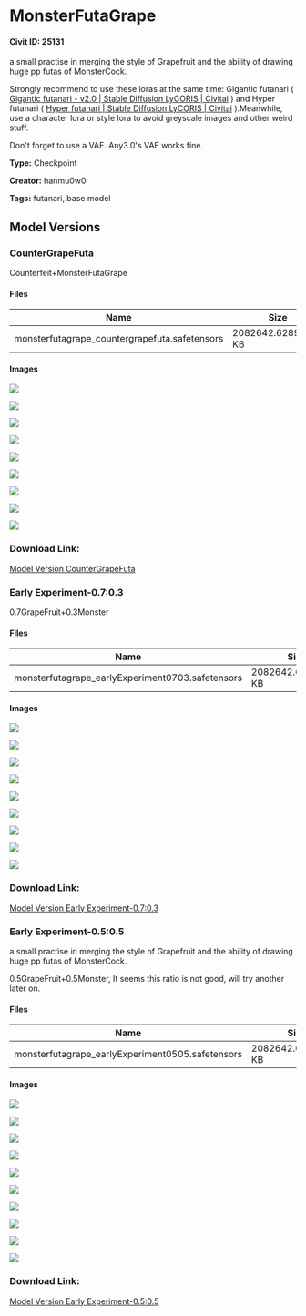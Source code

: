 # MonsterFutaGrape

#### Civit ID: 25131

<p>a small practise in merging the style of Grapefruit and the ability of drawing huge pp futas of MonsterCock.</p><p>Strongly recommend to use these loras at the same time: Gigantic futanari ( <a target="_blank" rel="ugc" href="https://civitai.com/models/18343/gigantic-futanari">Gigantic futanari - v2.0 | Stable Diffusion LyCORIS | Civitai</a> ) and Hyper futanari ( <a target="_blank" rel="ugc" href="https://civitai.com/models/18230/hyper-futanari">Hyper futanari | Stable Diffusion LyCORIS | Civitai</a> ).Meanwhile, use a character lora or style lora to avoid greyscale images and other weird stuff.</p><p>Don't forget to use a VAE. Any3.0's VAE works fine.</p>

**Type:** Checkpoint

**Creator:** hanmu0w0

**Tags:** futanari, base model

## Model Versions

### CounterGrapeFuta

<p>Counterfeit+MonsterFutaGrape</p>

#### Files

| Name | Size | Type | Format | Download Url | AutoV1 | AutoV2 | SHA256 | CRC32 | BLAKE3 |
| --- | --- | --- | --- | --- | --- | --- | --- | --- | --- |
| monsterfutagrape_countergrapefuta.safetensors | 2082642.62890625 KB | Model | SafeTensor | https://civitai.com/api/download/models/81804 | 7F09F1F2 | E102AA2322 | E102AA232210FBC5B25C725BCA902F0C38AC2DA774D9B48B0374B5E425B72CCF | 0F2B0987 | 4983F5E86A085AD23D61B64222608EA08B197C899EFC4C1D9DA1A8A20BD010A1 |

#### Images

<p><img src="https://image.civitai.com/xG1nkqKTMzGDvpLrqFT7WA/442e919a-21de-4214-84af-608ec827bd5e/width=450/921757.jpeg" /></p>

<p><img src="https://image.civitai.com/xG1nkqKTMzGDvpLrqFT7WA/e0b416be-7c7c-4775-a4e7-143aa236b1c8/width=450/921759.jpeg" /></p>

<p><img src="https://image.civitai.com/xG1nkqKTMzGDvpLrqFT7WA/2707c0f3-e51a-43f8-8504-356b5ca532de/width=450/921755.jpeg" /></p>

<p><img src="https://image.civitai.com/xG1nkqKTMzGDvpLrqFT7WA/43ce06a4-7ce4-4480-8ab0-fb0eac32c3a1/width=450/921758.jpeg" /></p>

<p><img src="https://image.civitai.com/xG1nkqKTMzGDvpLrqFT7WA/723be0a2-b8df-4df7-9097-dab70a4058b1/width=450/921756.jpeg" /></p>

<p><img src="https://image.civitai.com/xG1nkqKTMzGDvpLrqFT7WA/6e762b1b-7eba-4049-b68e-177c9493bc06/width=450/921816.jpeg" /></p>

<p><img src="https://image.civitai.com/xG1nkqKTMzGDvpLrqFT7WA/938bd443-b398-46c1-ae5a-1314190dcaab/width=450/921815.jpeg" /></p>

<p><img src="https://image.civitai.com/xG1nkqKTMzGDvpLrqFT7WA/b43dc889-6970-4a52-a2c2-9f98e3f0f75b/width=450/921818.jpeg" /></p>

<p><img src="https://image.civitai.com/xG1nkqKTMzGDvpLrqFT7WA/ca829e90-2785-402c-b353-7952e459b8e0/width=450/921817.jpeg" /></p>

### Download Link:

[Model Version CounterGrapeFuta](https://civitai.com/api/download/models/81804)

### Early Experiment-0.7:0.3

<p>0.7GrapeFruit+0.3Monster</p>

#### Files

| Name | Size | Type | Format | Download Url | AutoV1 | AutoV2 | SHA256 | CRC32 | BLAKE3 |
| --- | --- | --- | --- | --- | --- | --- | --- | --- | --- |
| monsterfutagrape_earlyExperiment0703.safetensors | 2082642.62890625 KB | Model | SafeTensor | https://civitai.com/api/download/models/31019 | A5B45205 | E8C1C3B602 | E8C1C3B6026920E09F913889B78362DBCABB918A6453E5E60853CFA3E668AF0A | 355E43F9 | F5BE3469A7144BF246015318D3CC130E1A565582B08B7C821CE104F8DFD55806 |

#### Images

<p><img src="https://image.civitai.com/xG1nkqKTMzGDvpLrqFT7WA/0588fb87-83cd-4443-cfad-8d33f3057f00/width=450/353346.jpeg" /></p>

<p><img src="https://image.civitai.com/xG1nkqKTMzGDvpLrqFT7WA/f1b2ecb1-e8a9-4e4a-348e-b848cc9c7400/width=450/353345.jpeg" /></p>

<p><img src="https://image.civitai.com/xG1nkqKTMzGDvpLrqFT7WA/7f5a0aaa-4088-4dd9-f882-9960b7902200/width=450/353344.jpeg" /></p>

<p><img src="https://image.civitai.com/xG1nkqKTMzGDvpLrqFT7WA/2aede65a-4ed8-415a-48dc-2cf8ac09cb00/width=450/353343.jpeg" /></p>

<p><img src="https://image.civitai.com/xG1nkqKTMzGDvpLrqFT7WA/269ae8d8-a5d3-4d44-3da1-e32dad5c6600/width=450/353342.jpeg" /></p>

<p><img src="https://image.civitai.com/xG1nkqKTMzGDvpLrqFT7WA/216eb5f0-5508-4730-a546-b1d8579b0000/width=450/353341.jpeg" /></p>

<p><img src="https://image.civitai.com/xG1nkqKTMzGDvpLrqFT7WA/b6412423-55a2-4e2c-7ec6-3445d08f4700/width=450/353340.jpeg" /></p>

<p><img src="https://image.civitai.com/xG1nkqKTMzGDvpLrqFT7WA/57236b59-0705-4067-1ab9-cd0314e55600/width=450/353339.jpeg" /></p>

<p><img src="https://image.civitai.com/xG1nkqKTMzGDvpLrqFT7WA/5ba75615-99af-4944-e541-7564891ffe00/width=450/353338.jpeg" /></p>

### Download Link:

[Model Version Early Experiment-0.7:0.3](https://civitai.com/api/download/models/31019)

### Early Experiment-0.5:0.5

<p>a small practise in merging the style of Grapefruit and the ability of drawing huge pp futas of MonsterCock.</p><p>0.5GrapeFruit+0.5Monster, It seems this ratio is not good, will try another later on.</p>

#### Files

| Name | Size | Type | Format | Download Url | AutoV1 | AutoV2 | SHA256 | CRC32 | BLAKE3 |
| --- | --- | --- | --- | --- | --- | --- | --- | --- | --- |
| monsterfutagrape_earlyExperiment0505.safetensors | 2082642.62890625 KB | Model | SafeTensor | https://civitai.com/api/download/models/30072 | 0ED6C198 | 63E12722A6 | 63E12722A6DF04570B9432FD79CEF9218D16480A5FCF03431AFCF377A70D1DF2 | 66E60FE0 | 87BE216F4E734B165C76C20BCF936ED40CF97C3201B04CF99DEC482EF4275718 |

#### Images

<p><img src="https://image.civitai.com/xG1nkqKTMzGDvpLrqFT7WA/516659d3-36f5-48de-a107-0e0c467c0400/width=450/353359.jpeg" /></p>

<p><img src="https://image.civitai.com/xG1nkqKTMzGDvpLrqFT7WA/85f18020-ee45-4057-6815-f2a2b2291300/width=450/353358.jpeg" /></p>

<p><img src="https://image.civitai.com/xG1nkqKTMzGDvpLrqFT7WA/ac50f7c3-7957-41e5-00d5-2f40342c3c00/width=450/353357.jpeg" /></p>

<p><img src="https://image.civitai.com/xG1nkqKTMzGDvpLrqFT7WA/c0808fc7-b7c6-4f69-9714-1bbff369ab00/width=450/353356.jpeg" /></p>

<p><img src="https://image.civitai.com/xG1nkqKTMzGDvpLrqFT7WA/f0a1dc7b-743c-4dfd-7a80-7c68de3c3900/width=450/353355.jpeg" /></p>

<p><img src="https://image.civitai.com/xG1nkqKTMzGDvpLrqFT7WA/0073d59e-408a-4554-eeae-d0995596ce00/width=450/353354.jpeg" /></p>

<p><img src="https://image.civitai.com/xG1nkqKTMzGDvpLrqFT7WA/d5e4beee-c681-49cd-50b3-c9a7b32bbb00/width=450/353353.jpeg" /></p>

<p><img src="https://image.civitai.com/xG1nkqKTMzGDvpLrqFT7WA/45cf91fb-1794-46b1-29b3-7e24932ff800/width=450/353352.jpeg" /></p>

<p><img src="https://image.civitai.com/xG1nkqKTMzGDvpLrqFT7WA/ff4bb524-e7a3-4a56-8561-618682ab5b00/width=450/353351.jpeg" /></p>

<p><img src="https://image.civitai.com/xG1nkqKTMzGDvpLrqFT7WA/55251569-4d80-461a-5900-cd62f7f5ce00/width=450/353350.jpeg" /></p>

### Download Link:

[Model Version Early Experiment-0.5:0.5](https://civitai.com/api/download/models/30072)


